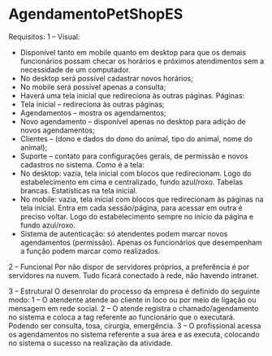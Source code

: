 # AgendamentoPetShopES

Requisitos:
1 – Visual:
- Disponível tanto em mobile quanto em desktop para que os demais funcionários possam checar os
horários e próximos atendimentos sem a necessidade de um computador.
- No desktop será possível cadastrar novos horários;
- No mobile será possível apenas a consulta;
- Haverá uma tela inicial que redireciona às outras páginas.
Páginas:
- Tela inicial – redireciona às outras páginas;
- Agendamentos – mostra os agendamentos;
- Novo agendamento – disponível apenas no desktop para adição de novos agendamentos;
- Clientes – (dono e dados do dono do animal, tipo do animal, nome do animal);
- Suporte – contato para configurações gerais, de permissão e novos cadastros no sistema.
Como é a tela:
- No desktop: vazia, tela inicial com blocos que redirecionam. Logo do estabelecimento em cima e
centralizado, fundo azul/roxo. Tabelas brancas. Estatísticas na tela inicial.
- No mobile: vazia, tela inicial com blocos que redirecionam às páginas na tela inicial. Entra em
cada sessão/página, para acessar em outra é preciso voltar. Logo do estabelecimento sempre no
início da página e fundo azul/roxo.
- Sistema de autenticação: só atendentes podem marcar novos agendamentos (permissão). Apenas
os funcionários que desempenham a função podem marcar como realizados.

2 – Funcional
Por não dispor de servidores próprios, a preferência é por servidores na nuvem. Tudo ficará
conectado à rede, não havendo intranet.

3 – Estrutural
O desenrolar do processo da empresa é definido do seguinte modo:
1 – O atendente atende ao cliente in loco ou por meio de ligação ou mensagem em rede social.
2 – O atende registra o chamado/agendamento no sistema e coloca a tag referente ao funcionário
que o executará. Podendo ser consulta, tosa, cirurgia, emergência.
3 – O profissional acessa os agendamentos no sistema referente a sua área e as executa, colocando
no sistema o sucesso na realização da atividade.

